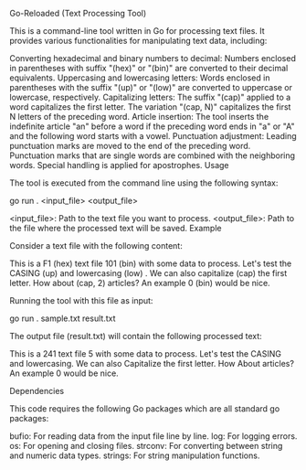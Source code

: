 Go-Reloaded (Text Processing Tool)

This is a command-line tool written in Go for processing text files. It provides various functionalities for manipulating text data, including:

Converting hexadecimal and binary numbers to decimal: Numbers enclosed in parentheses with suffix "(hex)" or "(bin)" are converted to their decimal equivalents.
Uppercasing and lowercasing letters: Words enclosed in parentheses with the suffix "(up)" or "(low)" are converted to uppercase or lowercase, respectively.
Capitalizing letters: The suffix "(cap)" applied to a word capitalizes the first letter. The variation "(cap, N)" capitalizes the first N letters of the preceding word.
Article insertion: The tool inserts the indefinite article "an" before a word if the preceding word ends in "a" or "A" and the following word starts with a vowel.
Punctuation adjustment: Leading punctuation marks are moved to the end of the preceding word. Punctuation marks that are single words are combined with the neighboring words. Special handling is applied for apostrophes.
Usage

The tool is executed from the command line using the following syntax:

go run . <input_file> <output_file>

<input_file>: Path to the text file you want to process.
<output_file>: Path to the file where the processed text will be saved.
Example

Consider a text file with the following content:

This is a F1 (hex) text file 101 (bin) with some data to process. Let's test the CASING (up) and lowercasing (low) . We can also capitalize (cap) the first letter. How about (cap, 2) articles? An example 0 (bin) would be nice.

Running the tool with this file as input:

go run . sample.txt result.txt

The output file (result.txt) will contain the following processed text:

This is a 241 text file 5 with some data to process. Let's test the CASING and lowercasing. We can also Capitalize the first letter. How About articles? An example 0 would be nice.

Dependencies

This code requires the following Go packages which are all standard go packages:

bufio: For reading data from the input file line by line.
log: For logging errors.
os: For opening and closing files.
strconv: For converting between string and numeric data types.
strings: For string manipulation functions.
